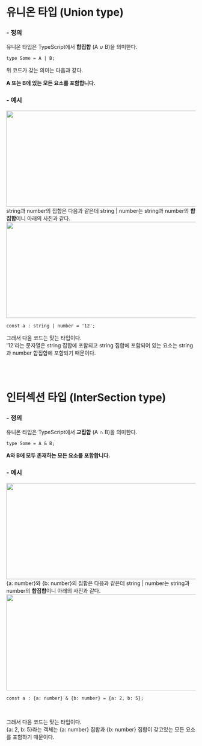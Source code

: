 # 유니온 타입 (Union type)

### - 정의

유니온 타입은 TypeScript에서 <b>합집합</b> (A ∪ B)을 의미한다.

    type Some = A | B;

위 코드가 갖는 의미는 다음과 같다.

<b>A 또는 B에 있는 모든 요소를 ​​포함합니다.</b>

### - 예시

<img src='https://github.com/Typescript-NRstudy/typescript-learning/assets/53801395/5ccf8145-4004-4284-9b4a-5efe8f7f07c2' width='688px' height='255px' />

<br>
string과 number의 집합은 다음과 같은데
string | number는 string과 number의 <b>합집합</b>이니 아래의 사진과 같다.

<br>

<img src='https://github.com/Typescript-NRstudy/typescript-learning/assets/53801395/a9d5de6e-15b2-4d9a-8589-b050a73d5db2' width='688px' height='255px' />

<br>
  
```
const a : string | number = '12';
```

그래서 다음 코드는 맞는 타입이다.  
'12'라는 문자열은 string 집합에 포함되고 string 집합에 포함되어 있는 요소는 string과 number 합집합에 포함되기 때문이다.

<br>
<br>

# 인터섹션 타입 (InterSection type)

### - 정의

유니온 타입은 TypeScript에서 <b>교집합</b> (A ∩ B)을 의미한다.

    type Some = A & B;

<b> A와 B에 모두 존재하는 모든 요소를 포함합니다.</b>

### - 예시

<img src='https://github.com/Typescript-NRstudy/typescript-learning/assets/53801395/a3e692e9-f032-487c-b828-12877e50b9e7' width='688px' height='255px' />

<br>
{a: number}와 {b: number}의 집합은 다음과 같은데
string | number는 string과 number의 <b>합집합</b>이니 아래의 사진과 같다.

<br>

<img src='https://github.com/Typescript-NRstudy/typescript-learning/assets/53801395/7ac90288-1ddd-461d-8882-86b4e7d1d5a3' width='688px' height='255px' />

<br>

```
const a : {a: number} & {b: number} = {a: 2, b: 5};
```

<br>

그래서 다음 코드는 맞는 타입이다.  
{a: 2, b: 5}라는 객체는 {a: number} 집합과 {b: number} 집합이 갖고있는 모든 요소를 포함하기 때문이다.
